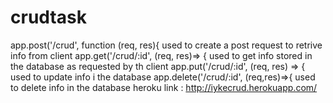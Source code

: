 # crudtask
app.post('/crud', function (req, res){ used to create a post request to retrive info from client
app.get('/crud/:id', (req, res)=> { used to get info stored in the database as requested by th client
app.put('/crud/:id', (req, res) => { used to update info i the database
app.delete('/crud/:id', (req,res)=>{ used to delete info in the database
heroku link : http://iykecrud.herokuapp.com/
